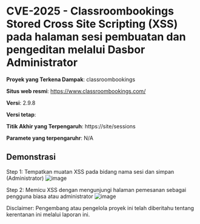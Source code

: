 # CVE-2025 - Classroombookings Stored Cross Site Scripting (XSS) pada halaman sesi pembuatan dan pengeditan melalui Dasbor Administrator

**Proyek yang Terkena Dampak**: classroombookings

**Situs web resmi**:  https://www.classroombookings.com/

**Versi**: 2.9.8

**Versi tetap**: 

**Titik Akhir yang Terpengaruh**:  https://site/sessions

**Paramete yang terpengaruhr**: N/A

## Demonstrasi

Step 1: Tempatkan muatan XSS pada bidang nama sesi dan simpan (Administrator)
![image](https://github.com/user-attachments/assets/0584886d-cb13-4090-8873-1fa05635d2b9)


Step 2: Memicu XSS dengan mengunjungi halaman pemesanan sebagai pengguna biasa atau administrator
![image](https://github.com/user-attachments/assets/713c9586-d4a8-4709-a42b-06daafeb9e31)



Disclaimer:  Pengembang atau pengelola proyek ini telah diberitahu tentang kerentanan ini melalui laporan ini.
